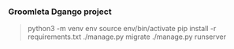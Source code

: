 ### Groomleta Dgango project

> python3 -m venv env
> source env/bin/activate
> pip install -r requirements.txt
> ./manage.py migrate
> ./manage.py runserver